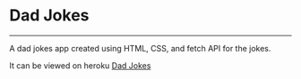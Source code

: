 # Dad Jokes
***
 A dad jokes app created using HTML, CSS, and fetch API for the jokes.

 It can be viewed on heroku [Dad Jokes](https://martinmaguire89.github.io/dad-jokes/)